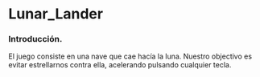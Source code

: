 # Lunar_Lander

### Introducción.

El juego consiste en una nave que cae hacía la luna. Nuestro objectivo es evitar estrellarnos contra ella, acelerando pulsando cualquier tecla.


